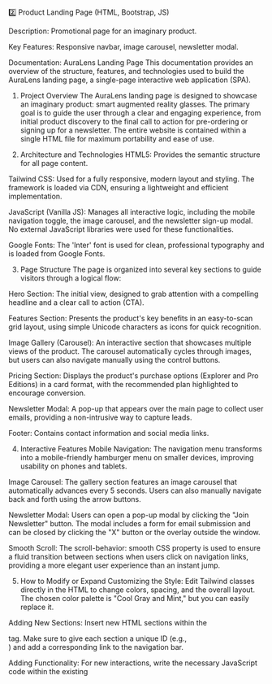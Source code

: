 2️⃣ Product Landing Page (HTML, Bootstrap, JS)

Description: Promotional page for an imaginary product.

Key Features: Responsive navbar, image carousel, newsletter modal.

Documentation: AuraLens Landing Page
This documentation provides an overview of the structure, features, and technologies used to build the AuraLens landing page, a single-page interactive web application (SPA).

1. Project Overview
The AuraLens landing page is designed to showcase an imaginary product: smart augmented reality glasses. The primary goal is to guide the user through a clear and engaging experience, from initial product discovery to the final call to action for pre-ordering or signing up for a newsletter. The entire website is contained within a single HTML file for maximum portability and ease of use.

2. Architecture and Technologies
HTML5: Provides the semantic structure for all page content.

Tailwind CSS: Used for a fully responsive, modern layout and styling. The framework is loaded via CDN, ensuring a lightweight and efficient implementation.

JavaScript (Vanilla JS): Manages all interactive logic, including the mobile navigation toggle, the image carousel, and the newsletter sign-up modal. No external JavaScript libraries were used for these functionalities.

Google Fonts: The 'Inter' font is used for clean, professional typography and is loaded from Google Fonts.

3. Page Structure
The page is organized into several key sections to guide visitors through a logical flow:

Hero Section: The initial view, designed to grab attention with a compelling headline and a clear call to action (CTA).

Features Section: Presents the product's key benefits in an easy-to-scan grid layout, using simple Unicode characters as icons for quick recognition.

Image Gallery (Carousel): An interactive section that showcases multiple views of the product. The carousel automatically cycles through images, but users can also navigate manually using the control buttons.

Pricing Section: Displays the product's purchase options (Explorer and Pro Editions) in a card format, with the recommended plan highlighted to encourage conversion.

Newsletter Modal: A pop-up that appears over the main page to collect user emails, providing a non-intrusive way to capture leads.

Footer: Contains contact information and social media links.

4. Interactive Features
Mobile Navigation: The navigation menu transforms into a mobile-friendly hamburger menu on smaller devices, improving usability on phones and tablets.

Image Carousel: The gallery section features an image carousel that automatically advances every 5 seconds. Users can also manually navigate back and forth using the arrow buttons.

Newsletter Modal: Users can open a pop-up modal by clicking the "Join Newsletter" button. The modal includes a form for email submission and can be closed by clicking the "X" button or the overlay outside the window.

Smooth Scroll: The scroll-behavior: smooth CSS property is used to ensure a fluid transition between sections when users click on navigation links, providing a more elegant user experience than an instant jump.

5. How to Modify or Expand
Customizing the Style: Edit Tailwind classes directly in the HTML to change colors, spacing, and the overall layout. The chosen color palette is "Cool Gray and Mint," but you can easily replace it.

Adding New Sections: Insert new HTML sections within the <main> tag. Make sure to give each section a unique ID (e.g., <section id="new-section">) and add a corresponding link to the navigation bar.

Adding Functionality: For new interactions, write the necessary JavaScript code within the existing <script> tag. For instance, you could add a customer reviews section or a product demo video.